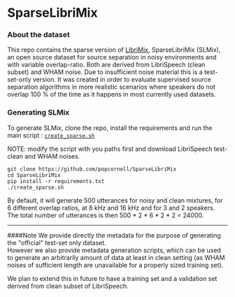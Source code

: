 # SparseLibriMix

### About the dataset
This repo contains the sparse version of [LibriMix](), SparseLibriMix (SLMix),  an open source dataset for source separation in noisy 
environments and with variable overlap-ratio. Both are derived from LibriSpeech (clean subset) 
and WHAM noise. Due to insufficient noise material this is a test-set-only version. It was created 
in order to evaluate supervised source separation algorithms in more realistic scenarios where speakers do not overlap 100 % of the time as it happens in most currently used datasets.  

### Generating SLMix
To generate SLMix, clone the repo, install the requirements and run the main script : 
[`create_sparse.sh`](./create_sparse.sh)

NOTE: modify the script with you paths first and download LibriSpeech test-clean and WHAM noises. 

```
git clone https://github.com/popcornell/SparseLibriMix
cd SparseLibriMix 
pip install -r requirements.txt
./create_sparse.sh
```
  
By default, it will generate 500 utterances for noisy and clean mixtures, for 
6 different overlap ratios, at 8 kHz and 16 kHz and for 3 and 2 speakers. 
The total number of utterances is then 500 * 2 * 6 * 2 * 2 =  24000. 

---
####Note
We provide directly the metadata for the purpose of generating the "official" test-set only dataset.  
However we also provide metadata generation scripts, which can be used to generate an arbitrarily amount of data at least 
in clean setting (as WHAM noises of sufficient length are unavailable for a properly sized training set). 


We plan to extend this in future to have a training set and a validation set derived from clean subset of LibriSpeech. 

